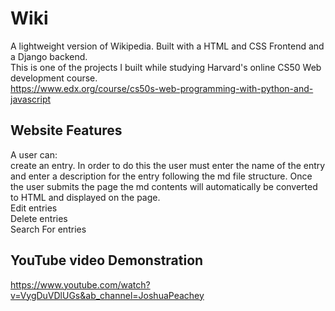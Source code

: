 # Wiki
A lightweight version of Wikipedia. Built with a HTML and CSS Frontend and a Django backend.  
This is one of the projects I built while studying Harvard's online CS50 Web development course.  
https://www.edx.org/course/cs50s-web-programming-with-python-and-javascript  

## Website Features
A user can:  
create an entry. In order to do this the user must enter the name of the entry and enter a description for the entry following the md file structure. Once the user submits the page the md contents will automatically be converted to HTML and displayed on the page.  
Edit entries  
Delete entries  
Search For entries  


## YouTube video Demonstration
https://www.youtube.com/watch?v=VygDuVDlUGs&ab_channel=JoshuaPeachey  
